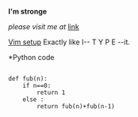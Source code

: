 **I'm stronge**

*please visit me at* [link](https://github.com/ila36IX "GitHub")

[Vim setup](https://github.com/pixegami/terminal-profile)
  Exactly like I-- T Y P E --it.

  *Python code
```

def fub(n):
	if n==0: 
		return 1
	else : 
		return fub(n)+fub(n-1)


```

